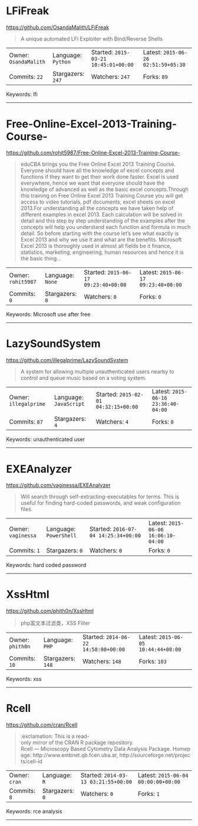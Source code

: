 # LFiFreak

https://github.com/OsandaMalith/LFiFreak
<blockquote>
A unique automated LFi Exploiter with Bind/Reverse Shells
</blockquote>

<table><tr>
<tr><td>Owner: <code>OsandaMalith</code></td>
    <td>Language: <code>Python</code></td>
    <td>Started: <code>2015-03-21 10:45:01+00:00</code></td>
    <td>Latest: <code>2015-06-26 02:51:59+05:30</code></td></tr>
<tr><td>Commits: <code>22</code></td>
    <td>Stargazers: <code>247</code></td>
    <td>Watchers: <code>247</code></td>
    <td>Forks: <code>89</code></td></tr>
</table>
Keywords: lfi

---

# Free-Online-Excel-2013-Training-Course-

https://github.com/rohit5987/Free-Online-Excel-2013-Training-Course-
<blockquote>
  eduCBA brings you the Free Online Excel 2013 Training Course. Everyone should have all the knowledge of excel concepts and functions if they want to get their work done faster. Excel is used everywhere, hence we want that everyone should have the knowledge of advanced as well as the basic excel concepts.Through this training on Free Online Excel 2013 Training Course you will get access to video tutorials, pdf documents, excel sheets on excel 2013.For understanding all the concepts we have taken help of different examples in excel 2013. Each calculation will be solved in detail and this step by step understanding of the examples after the concepts will help you understand each function and formula in much detail. So before starting with the course let’s see what exactly is Excel 2013 and why we use it and what are the benefits. Microsoft Excel 2013 is thoroughly used in almost all fields be it finance, statistics, marketing, engineering, human resources and hence it is the basic thing...
</blockquote>

<table><tr>
<tr><td>Owner: <code>rohit5987</code></td>
    <td>Language: <code>None</code></td>
    <td>Started: <code>2015-06-17 09:23:40+00:00</code></td>
    <td>Latest: <code>2015-06-17 09:23:40+00:00</code></td></tr>
<tr><td>Commits: <code>0</code></td>
    <td>Stargazers: <code>0</code></td>
    <td>Watchers: <code>0</code></td>
    <td>Forks: <code>0</code></td></tr>
</table>
Keywords: Microsoft use after free

---

# LazySoundSystem

https://github.com/illegalprime/LazySoundSystem
<blockquote>
A system for allowing multiple unauthenticated users nearby to control and queue music based on a voting system.
</blockquote>

<table><tr>
<tr><td>Owner: <code>illegalprime</code></td>
    <td>Language: <code>JavaScript</code></td>
    <td>Started: <code>2015-02-01 04:32:15+00:00</code></td>
    <td>Latest: <code>2015-06-16 23:36:40-04:00</code></td></tr>
<tr><td>Commits: <code>87</code></td>
    <td>Stargazers: <code>4</code></td>
    <td>Watchers: <code>4</code></td>
    <td>Forks: <code>0</code></td></tr>
</table>
Keywords: unauthenticated user

---

# EXEAnalyzer

https://github.com/vaginessa/EXEAnalyzer
<blockquote>
Will search through self-extracting-executables for terms. This is useful for finding hard-coded passwords, and weak configuration files.
</blockquote>

<table><tr>
<tr><td>Owner: <code>vaginessa</code></td>
    <td>Language: <code>PowerShell</code></td>
    <td>Started: <code>2016-07-04 14:25:34+00:00</code></td>
    <td>Latest: <code>2015-06-06 16:06:10-04:00</code></td></tr>
<tr><td>Commits: <code>1</code></td>
    <td>Stargazers: <code>0</code></td>
    <td>Watchers: <code>0</code></td>
    <td>Forks: <code>0</code></td></tr>
</table>
Keywords: hard coded password

---

# XssHtml

https://github.com/phith0n/XssHtml
<blockquote>
php富文本过滤类，XSS Filter
</blockquote>

<table><tr>
<tr><td>Owner: <code>phith0n</code></td>
    <td>Language: <code>PHP</code></td>
    <td>Started: <code>2014-06-22 14:58:00+00:00</code></td>
    <td>Latest: <code>2015-06-05 10:44:44+08:00</code></td></tr>
<tr><td>Commits: <code>10</code></td>
    <td>Stargazers: <code>148</code></td>
    <td>Watchers: <code>148</code></td>
    <td>Forks: <code>103</code></td></tr>
</table>
Keywords: xss

---

# Rcell

https://github.com/cran/Rcell
<blockquote>
:exclamation: This is a read-only mirror of the CRAN R package repository.  Rcell — Microscopy Based Cytometry Data Analysis Package. Homepage: http://www.embnet.qb.fcen.uba.ar, http://sourceforge.net/projects/cell-id  
</blockquote>

<table><tr>
<tr><td>Owner: <code>cran</code></td>
    <td>Language: <code>R</code></td>
    <td>Started: <code>2014-03-13 03:21:55+00:00</code></td>
    <td>Latest: <code>2015-06-04 00:00:00+00:00</code></td></tr>
<tr><td>Commits: <code>8</code></td>
    <td>Stargazers: <code>0</code></td>
    <td>Watchers: <code>0</code></td>
    <td>Forks: <code>1</code></td></tr>
</table>
Keywords: rce analysis

---

